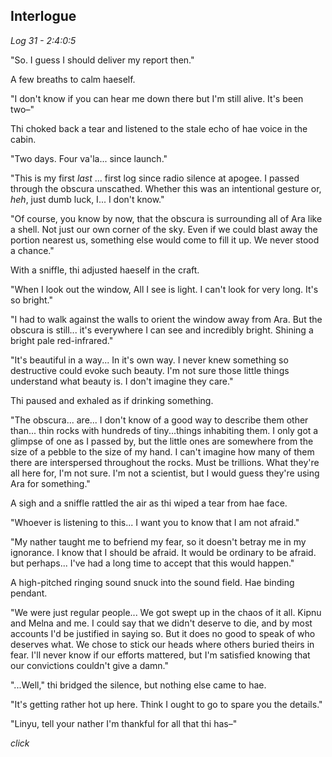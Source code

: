 ## Interlogue

*Log 31 - 2:4:0:5*


"So. I guess I should deliver my report then."

A few breaths to calm haeself.

"I don't know if you can hear me down there but I'm still alive. It's been two–"

Thi choked back a tear and listened to the stale echo of hae voice in the cabin.

"Two days. Four va'la... since launch."

"This is my first *last* ... first log since radio silence at apogee. I passed through the obscura unscathed. Whether this was an intentional gesture or, *heh*, just dumb luck, I... I don't know."

"Of course, you know by now, that the obscura is surrounding all of Ara like a shell. Not just our own corner of the sky. Even if we could blast away the portion nearest us, something else would come to fill it up. We never stood a chance."

With a sniffle, thi adjusted haeself in the craft.

"When I look out the window, All I see is light. I can't look for very long. It's so bright."

"I had to walk against the walls to orient the window away from Ara. But the obscura is still... it's everywhere I can see and incredibly bright. Shining a bright pale red-infrared."

"It's beautiful in a way... In it's own way. I never knew something so destructive could evoke such beauty. I'm not sure those little things understand what beauty is. I don't imagine they care."

Thi paused and exhaled as if drinking something.

"The obscura... are... I don't know of a good way to describe them other than... thin rocks with hundreds of tiny...things inhabiting them. I only got a glimpse of one as I passed by, but the little ones are somewhere from the size of a pebble to the size of my hand. I can't imagine how many of them there are interspersed throughout the rocks. Must be trillions. What they're all here for, I'm not sure. I'm not a scientist, but I would guess they're using Ara for something."

A sigh and a sniffle rattled the air as thi wiped a tear from hae face.

"Whoever is listening to this... I want you to know that I am not afraid."

"My nather taught me to befriend my fear, so it doesn't betray me in my ignorance. I know that I should be afraid. It would be ordinary to be afraid. but perhaps... I've had a long time to accept that this would happen."

A high-pitched ringing sound snuck into the sound field. Hae binding pendant.

"We were just regular people... We got swept up in the chaos of it all. Kipnu and Melna and me. I could say that we didn't deserve to die, and by most accounts I'd be justified in saying so. But it does no good to speak of who deserves what. We chose to stick our heads where others buried theirs in fear. I'll never know if our efforts mattered, but I'm satisfied knowing that our convictions couldn't give a damn."

"...Well," thi bridged the silence, but nothing else came to hae.

"It's getting rather hot up here. Think I ought to go to spare you the details."

"Linyu, tell your nather I'm thankful for all that thi has–"

*click*
